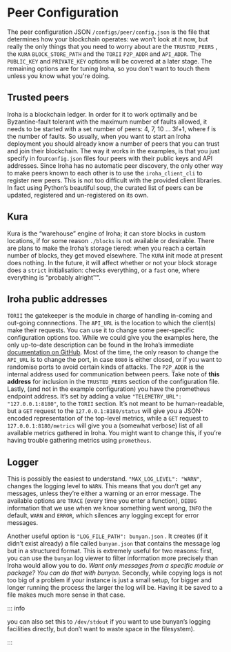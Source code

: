 # Peer Configuration

The peer configuration JSON `/configs/peer/config.json` is the file that determines how your blockchain operates: we won't look at it now, but really the only things that you need to worry about are the `TRUSTED_PEERS` , the `KURA` `BLOCK_STORE_PATH` and the `TORII` `P2P_ADDR` and `API_ADDR`.
The `PUBLIC_KEY` and `PRIVATE_KEY` options will be covered at a later stage. The remaining options are for tuning Iroha, so you don't want to touch them unless you know what you're doing.

## Trusted peers

Iroha is a blockchain ledger. In order for it to work optimally and be Byzantine-fault tolerant with the maximum number of faults allowed, it needs to be started with a set number of peers: 4, 7, 10 … 3f+1, where f is the number of faults. So usually, when you want to start an Iroha deployment you should already know a number of peers that you can trust and join their blockchain. The way it works in the examples, is that you just specify in four`config.json` files four peers with their public keys and API addresses.
Since Iroha has no automatic peer discovery, the only other way to make peers known to each other is to use the `iroha_client_cli` to register new peers. This is not too difficult with the provided client libraries. In fact using Python’s beautiful soup, the curated list of peers can be updated, registered and un-registered on its own.

## Kura

Kura is the “warehouse” engine of Iroha; it can store blocks in custom locations, if for some reason `./blocks` is not available or desirable. There are plans to make the Iroha’s storage tiered: when you reach a certain number of blocks, they get moved elsewhere.
The `KURA` init mode at present does nothing. In the future, it will affect whether or not your block storage does a `strict` initialisation: checks everything, or a `fast` one, where everything is “probably alright™”.



## Iroha public addresses

`TORII` the gatekeeper is the module in charge of handling in-coming and out-going connnections.
The `API_URL` is the location to which the client(s) make their requests. You can use it to change some peer-specific configuration options too. While we could give you the examples here, the only up-to-date description can be found in the Iroha’s immediate [documentation on GitHub](https://github.com/hyperledger/iroha/blob/iroha2-dev/docs/source/references/api_spec.md). Most of the time, the only reason to change the `API_URL` is to change the port, in case `8080` is either closed, or if you want to randomise ports to avoid certain kinds of attacks.
The `P2P_ADDR` is the internal address used for communication between peers. Take note of **this address** for inclusion in the `TRUSTED_PEERS` section of the configuration file.
Lastly, (and not in the example configuration) you have the prometheus endpoint address. It’s set by adding a value `"TELEMETRY_URL": "127.0.0.1:8180"`, to the `TORII` section. It’s not meant to be human-readable, but a `GET` request to the `127.0.0.1:8180/status` will give you a JSON-encoded representation of the top-level metrics, while a `GET` request to `127.0.0.1:8180/metrics` will give you a (somewhat verbose) list of all available metrics gathered in Iroha. You might want to change this, if you’re having trouble gathering metrics using `prometheus`.


## Logger

This is possibly the easiest to understand. `"MAX_LOG_LEVEL": "WARN"`, changes the logging level to `WARN`. This means that you don’t get any messages, unless they’re either a warning or an error message. The available options are `TRACE` (every time you enter a function), `DEBUG` information that we use when we know something went wrong, `INFO` the default, `WARN` and `ERROR`, which silences any logging except for error messages.

Another useful option is `"LOG_FILE_PATH": bunyan.json` . It creates (if it didn’t exist already) a file called `bunyan.json` that contains the message log but in a structured format. This is extremely useful for two reasons: first, you can use the `bunyan` log viewer to filter information more precisely than Iroha would allow you to do. _Want only messages from a specific module or package? You can do that with bunyan_. Secondly, while copying logs is not too big of a problem if your instance is just a small setup, for bigger and longer running the process the larger the log will be. Having it be saved to a file makes much more sense in that case. 

::: info 

you can also set this to `/dev/stdout` if you want to use bunyan’s logging facilities directly, but don’t want to waste space in the filesystem).

:::

